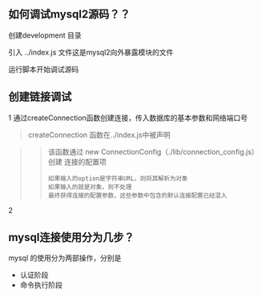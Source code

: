 ## 如何调试mysql2源码？？
  创建development 目录

  引入 ../index.js 文件这是mysql2向外暴露模块的文件

  运行脚本开始调试源码
## 创建链接调试
  1 通过createConnection函数创建连接，传入数据库的基本参数和网络端口号
  
  > createConnection 函数在../index.js中被声明
  
  >>该函数通过 new ConnectionConfig（./lib/connection_config.js） 创建 连接的配置项
  >>```
  >> 如果输入的option是字符串URL，则将其解析为对象
  >> 如果输入的就是对象，则不处理
  >> 最终获得连接的配置参数，这些参数中包含的默认连接配置已经混入
  >>```
  >>
  
  2
## mysql连接使用分为几步？
mysql 的使用分为两部操作，分别是
* 认证阶段
* 命令执行阶段
 